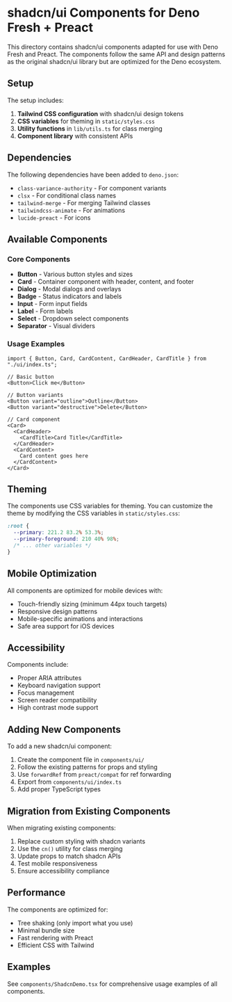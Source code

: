 # shadcn/ui Components for Deno Fresh + Preact

This directory contains shadcn/ui components adapted for use with Deno Fresh and Preact. The components follow the same API and design patterns as the original shadcn/ui library but are optimized for the Deno ecosystem.

## Setup

The setup includes:

1. **Tailwind CSS configuration** with shadcn/ui design tokens
2. **CSS variables** for theming in `static/styles.css`
3. **Utility functions** in `lib/utils.ts` for class merging
4. **Component library** with consistent APIs

## Dependencies

The following dependencies have been added to `deno.json`:

- `class-variance-authority` - For component variants
- `clsx` - For conditional class names
- `tailwind-merge` - For merging Tailwind classes
- `tailwindcss-animate` - For animations
- `lucide-preact` - For icons

## Available Components

### Core Components

- **Button** - Various button styles and sizes
- **Card** - Container component with header, content, and footer
- **Dialog** - Modal dialogs and overlays
- **Badge** - Status indicators and labels
- **Input** - Form input fields
- **Label** - Form labels
- **Select** - Dropdown select components
- **Separator** - Visual dividers

### Usage Examples

```tsx
import { Button, Card, CardContent, CardHeader, CardTitle } from "./ui/index.ts";

// Basic button
<Button>Click me</Button>

// Button variants
<Button variant="outline">Outline</Button>
<Button variant="destructive">Delete</Button>

// Card component
<Card>
  <CardHeader>
    <CardTitle>Card Title</CardTitle>
  </CardHeader>
  <CardContent>
    Card content goes here
  </CardContent>
</Card>
```

## Theming

The components use CSS variables for theming. You can customize the theme by modifying the CSS variables in `static/styles.css`:

```css
:root {
  --primary: 221.2 83.2% 53.3%;
  --primary-foreground: 210 40% 98%;
  /* ... other variables */
}
```

## Mobile Optimization

All components are optimized for mobile devices with:

- Touch-friendly sizing (minimum 44px touch targets)
- Responsive design patterns
- Mobile-specific animations and interactions
- Safe area support for iOS devices

## Accessibility

Components include:

- Proper ARIA attributes
- Keyboard navigation support
- Focus management
- Screen reader compatibility
- High contrast mode support

## Adding New Components

To add a new shadcn/ui component:

1. Create the component file in `components/ui/`
2. Follow the existing patterns for props and styling
3. Use `forwardRef` from `preact/compat` for ref forwarding
4. Export from `components/ui/index.ts`
5. Add proper TypeScript types

## Migration from Existing Components

When migrating existing components:

1. Replace custom styling with shadcn variants
2. Use the `cn()` utility for class merging
3. Update props to match shadcn APIs
4. Test mobile responsiveness
5. Ensure accessibility compliance

## Performance

The components are optimized for:

- Tree shaking (only import what you use)
- Minimal bundle size
- Fast rendering with Preact
- Efficient CSS with Tailwind

## Examples

See `components/ShadcnDemo.tsx` for comprehensive usage examples of all components.

